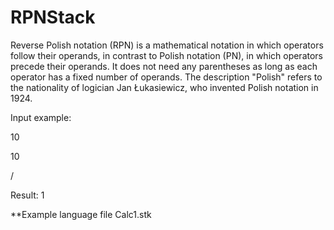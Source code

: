 # RPNStack
Reverse Polish notation (RPN) is a mathematical notation in which operators follow their operands, in contrast to Polish notation (PN), in which operators precede their operands. It does not need any parentheses as long as each operator has a fixed number of operands. The description "Polish" refers to the nationality of logician Jan Łukasiewicz, who invented Polish notation in 1924.

Input example:

10

10

 /

Result: 1

**Example language file Calc1.stk
